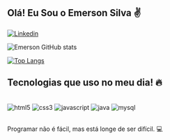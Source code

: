 
## Olá! Eu Sou o Emerson Silva ✌️

[![Linkedin](https://img.shields.io/badge/LinkedIn-0077B5?style=for-the-badge&logo=linkedin&logoColor=white)](https://www.linkedin.com/in/emersonsoaresti/)

![Emerson GitHub stats](https://github-readme-stats.vercel.app/api?username=Emersons93&show_icons=true&theme=onedark)

[![Top Langs](https://github-readme-stats.vercel.app/api/top-langs/?username=Emersons93)](https://github.com/anuraghazra/github-readme-stats)

## Tecnologias que uso no meu dia! 🔥

<div style="display: inline_block"><br/>
<img align="center" alt="html5" src="https://img.shields.io/badge/HTML5-E34F26?style=for-the-badge&logo=html5&logoColor=white"/>
<img align="center" alt="css3" src="https://img.shields.io/badge/CSS3-1572B6?style=for-the-badge&logo=css3&logoColor=white"/>
<img align="center" alt="javascript" src="https://img.shields.io/badge/JavaScript-F7DF1E?style=for-the-badge&logo=javascript&logoColor=black"/>
<img align="center" alt="java" src="https://img.shields.io/badge/Java-ED8B00?style=for-the-badge&logo=java&logoColor=white"/>
<img align="center" alt="mysql" src="https://img.shields.io/badge/MySQL-00000F?style=for-the-badge&logo=mysql&logoColor=white"/>
</div><br/>

Programar não é fácil, mas está longe de ser difícil. 💻
